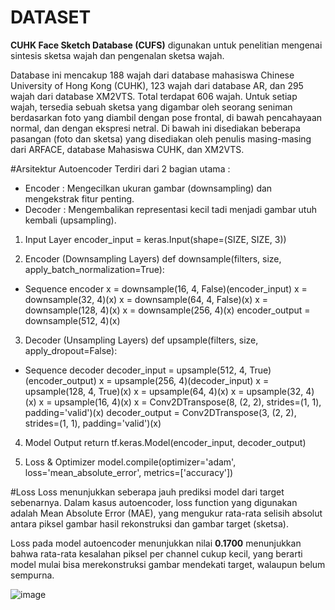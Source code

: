 # DATASET 
**CUHK Face Sketch Database (CUFS)** digunakan untuk penelitian mengenai sintesis sketsa wajah dan pengenalan sketsa wajah.
 
Database ini mencakup 188 wajah dari database mahasiswa Chinese University of Hong Kong (CUHK), 123 wajah dari database AR, dan 295 wajah dari database XM2VTS. Total terdapat 606 wajah. Untuk setiap wajah, tersedia sebuah sketsa yang digambar oleh seorang seniman berdasarkan foto yang diambil dengan pose frontal, di bawah pencahayaan normal, dan dengan ekspresi netral. Di bawah ini disediakan beberapa pasangan (foto dan sketsa) yang disediakan oleh penulis masing-masing dari ARFACE, database Mahasiswa CUHK, dan XM2VTS.

#Arsitektur Autoencoder
Terdiri dari 2 bagian utama : 
- Encoder : Mengecilkan ukuran gambar (downsampling) dan mengekstrak fitur penting.
- Decoder : Mengembalikan representasi kecil tadi menjadi gambar utuh kembali (upsampling).

1. Input Layer
  encoder_input = keras.Input(shape=(SIZE, SIZE, 3))

2. Encoder (Downsampling Layers)
  def downsample(filters, size, apply_batch_normalization=True):
- Sequence encoder
  x = downsample(16, 4, False)(encoder_input)
  x = downsample(32, 4)(x)
  x = downsample(64, 4, False)(x)
  x = downsample(128, 4)(x)
  x = downsample(256, 4)(x)
  encoder_output = downsample(512, 4)(x)

3. Decoder (Unsampling Layers)
  def upsample(filters, size, apply_dropout=False):
- Sequence decoder
  decoder_input = upsample(512, 4, True)(encoder_output)
  x = upsample(256, 4)(decoder_input)
  x = upsample(128, 4, True)(x)
  x = upsample(64, 4)(x)
  x = upsample(32, 4)(x)
  x = upsample(16, 4)(x)
  x = Conv2DTranspose(8, (2, 2), strides=(1, 1), padding='valid')(x)
  decoder_output = Conv2DTranspose(3, (2, 2), strides=(1, 1), padding='valid')(x)

4. Model Output
   return tf.keras.Model(encoder_input, decoder_output)
   
5. Loss & Optimizer
   model.compile(optimizer='adam', loss='mean_absolute_error', metrics=['accuracy'])

#Loss 
Loss menunjukkan seberapa jauh prediksi model dari target sebenarnya. Dalam kasus autoencoder, loss function yang digunakan adalah Mean Absolute Error (MAE), yang mengukur rata-rata selisih absolut antara piksel gambar hasil rekonstruksi dan gambar target (sketsa).

Loss pada model autoencoder menunjukkan nilai **0.1700** menunjukkan bahwa rata-rata kesalahan piksel per channel cukup kecil, yang berarti model mulai bisa merekonstruksi gambar mendekati target, walaupun belum sempurna.

![image](https://github.com/user-attachments/assets/be72cb24-e9e3-417a-99d6-948d433621f4)






